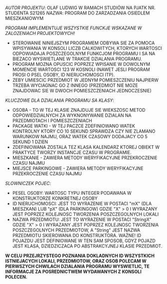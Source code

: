 *AUTOR PROJEKTU*: OLAF LUDWIG W RAMACH STUDIÓW NA PJATK NR. STUDENTA S21265
 *NAZWA*: PROGRAM DO ZARZADZANIA OSIEDLEM MIESZKANIOWYM
 
 *PROGRAM IMPLEMENTUJE WSZYSTKIE FUNCKJE WSKAZANE W ZALOZENIACH PROJEKTOWYCH!*
  - STEROWANIE NINIEJSZYM PROGRAMEM ODBYWA SIE ZA POMOCA WPISYWANIA W KONSOLI LICZB CALKOWITYCH, KTORYCH WARTOSCI ODPOWIADAJA POSZCZEGOLNYM FUNKCJOM PROGRAMU I SA NA BIEZACO WYSWIETLANE W TRAKCIE DZIALANIA PROGRAMU.
  - PROGRAM MOZNA OPUSCIC POPRZEZ WPISANIE W DOWOLNYM MOMENCIE WARTOSCI 123 W KOSNOLI (NAWET JESLI PROGRAM PROSI O PSEL OSOBY, ID NIERUCHOMOSCI ITP).
  - ZEBY UMIESCIC PRZEDMIOT W JEDNYM POMIESZCZENIU NAJPIERW TRZEBA WYCIAGNAC GO Z INNEGO (PRZEDMIOT NIE MOZE ZNAJDOWAC SIE W DWOCH POMIESZCZENIACH JEDNOCZESNIE)
 
  
 *KLUCZOWE DLA DZIALANIA PROGRAMU SA KLASY*:
 
  - OSOBA - TO W TEJ KLASIE ZNAJDUJE SIE WIEKSZOSC METOD ODPOWIEDZIALNYCH ZA WYKNONYWANIE DZIALAN NA PRZEDMIOTACH I POMIESZCZENIACH
  - PACKAGE WATKI - W TEJ PACZCE ZDEFINIOWANO WATEK KONTROLNY KTORY CO 10 SEKUND SPRAWDZA CZY NIE ZLAMANO WARUNKOW NAJMU, ORAZ WATEK CZASOWY DODAJACY CO 5 SEKUND 1 DZIEN
  - ZDEFINIOWANA ZOSTALA TEZ KLASA KALENDARZ KTOREJ OBIEKT W PRAKTYCE TWORZY INSTANCJE CZASU W PROGRAMIE.
  - MIESZKANIE - ZAWIERA METODY WERYFIKACYJNE PRZEKROCZENIE CZASU NAJMU
  - MIEJSCE PARKINGOWE - ZAWIERA METODY WERYFIKACYJNE PRZEKROCZENIE CZASU NAJMU
 
  
 *SLOWNICZEK POJEC*:
  - PESEL OSOBY: WARTOSC TYPU INTEGER PODAWANA W KONSTRUKTORZE KONKRETNEJ OSOBY
  - ID NIERUCHOMOSCI: JEST TO WYRAZENIE W POSTACI "mX" (DLA MIESZKAN) LUB "pX" (DLA PARKINGOW) GDZIE "X" > 0 I WYRAZANY JEST POPRZEZ KOLEJNOSC TWORZENIA POSZCZEGOLNYCH LOKALI
  - NAZWA PRZEDMIOTU: JEST TO WYRAZENIE W POSTACI "StringX" GDZIE "X" > 0 I WYRAZANY JEST POPRZEZ KOLEJNOSC TWORZENIA POSZCZEGOLNYCH PRZEDMIOTOW, A "String" JEST NAZWA PRZEDMIOTU SKIEROWANA DO KONSTRUKTORA. WAŻNE! ID POJAZDU JEST DEFINIOWANE W TEN SAM SPOSOB, GDYZ POJAZD JEST KLASA,
 DZIEDZICZACA PO ABSTRAKCYJNEJ KLASIE PRZEDMIOT.
 
 
 **W CELU PRZEJRZYSTEGO POZNANIA DOKLADNYCH ID WSZYSTKICH ISTNIEJACYCH LOKALI, PRZEDMIOTOW, ORAZ OSOB POLECAM W PIERWSZYCH CHWILACH DZIALANIA PROGRAMU WYSWIETLIC,
 TE INFORMACJE ZA POSREDNICTWEM WYDAWANYCH Z KONSOLI POLECEN.**
